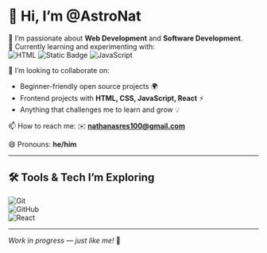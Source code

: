 # 👋 Hi, I’m @AstroNat  

👀 I’m passionate about **Web Development** and **Software Development**.  
🌱 Currently learning and experimenting with:  
![HTML](https://img.shields.io/badge/HTML-black?style=for-the-badge&logo=html5&logoColor=red)
![Static Badge](https://img.shields.io/badge/css-blue?style=for-the-badge&logo=css&logoColor=blue&logoSize=auto&color=black)
![JavaScript](https://img.shields.io/badge/JavaScript-black?style=for-the-badge&logo=javascript&logoColor=yellow)  

💞️ I’m looking to collaborate on:  
- Beginner-friendly open source projects 🌍  
- Frontend projects with **HTML, CSS, JavaScript, React** ⚡  
- Anything that challenges me to learn and grow 💡  

📫 How to reach me: ✉️ **nathanasres100@gmail.com**  

😄 Pronouns: **he/him**    

---

## 🛠️ Tools & Tech I’m Exploring
![Git](https://img.shields.io/badge/Git-black?style=for-the-badge&logo=git&logoColor=orange)  
![GitHub](https://img.shields.io/badge/GitHub-black?style=for-the-badge&logo=github&logoColor=white)  
![React](https://img.shields.io/badge/React-black?style=for-the-badge&logo=react&logoColor=61DAFB)  

---

*Work in progress — just like me!* 🚀
<!---
AstroNat/AstroNat is a ✨ special ✨ repository because its `README.md` (this file) appears on your GitHub profile.
You can click the Preview link to take a look at your changes.
--->
